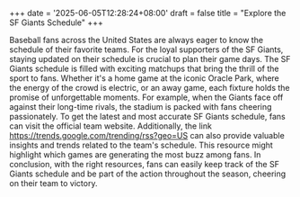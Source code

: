 +++
date = '2025-06-05T12:28:24+08:00'
draft = false
title = "Explore the SF Giants Schedule"
+++

Baseball fans across the United States are always eager to know the schedule of their favorite teams. For the loyal supporters of the SF Giants, staying updated on their schedule is crucial to plan their game days. The SF Giants schedule is filled with exciting matchups that bring the thrill of the sport to fans. Whether it's a home game at the iconic Oracle Park, where the energy of the crowd is electric, or an away game, each fixture holds the promise of unforgettable moments. For example, when the Giants face off against their long-time rivals, the stadium is packed with fans cheering passionately. To get the latest and most accurate SF Giants schedule, fans can visit the official team website. Additionally, the link https://trends.google.com/trending/rss?geo=US can also provide valuable insights and trends related to the team's schedule. This resource might highlight which games are generating the most buzz among fans. In conclusion, with the right resources, fans can easily keep track of the SF Giants schedule and be part of the action throughout the season, cheering on their team to victory.